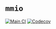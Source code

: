 # `mmio`
[![Main CI](https://img.shields.io/github/workflow/status/Ryan-rsm-McKenzie/mmio/Main%20CI?logo=github&style=flat)](https://github.com/Ryan-rsm-McKenzie/mmio/actions/workflows/main_ci.yml)
[![Codecov](https://img.shields.io/codecov/c/github/Ryan-rsm-McKenzie/mmio?logo=codecov&logoColor=white&style=flat)](https://app.codecov.io/gh/Ryan-rsm-McKenzie/mmio)
